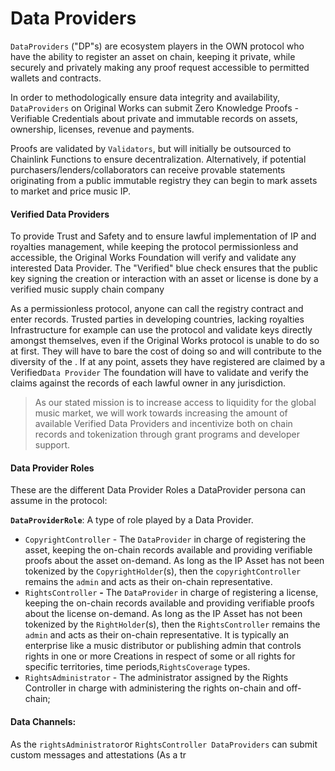 # Data Providers

`DataProviders` ("DP"s) are ecosystem players in the OWN protocol who have the ability to register an asset on chain, keeping it private, while securely and privately making any proof request accessible to permitted wallets and contracts.

In order to methodologically ensure data integrity and availability, `DataProviders` on Original Works can submit Zero Knowledge Proofs - Verifiable Credentials about private and immutable records on assets, ownership, licenses, revenue and payments.

Proofs are validated by `Validators`, but will initially be outsourced to Chainlink Functions to ensure decentralization. Alternatively, if potential purchasers/lenders/collaborators can receive provable statements originating from a public immutable registry they can begin to mark assets to market and price music IP.

#### Verified Data Providers <a href="#verified-data-providers" id="verified-data-providers"></a>

To provide Trust and Safety and to ensure lawful implementation of IP and royalties management, while keeping the protocol permissionless and accessible, the Original Works Foundation will verify and validate any interested Data Provider. The "Verified" blue check ensures that the public key signing the creation or interaction with an asset or license is done by a verified music supply chain company

As a permissionless protocol, anyone can call the registry contract and enter records. Trusted parties in developing countries, lacking royalties Infrastructure for example can use the protocol and validate keys directly amongst themselves, even if the Original Works protocol is unable to do so at first. They will have to bare the cost of doing so and will contribute to the diversity of the . If at any point, assets they have registered are claimed by a Verified`Data Provider` The foundation will have to validate and verify the claims against the records of each lawful owner in any jurisdiction.

> As our stated mission is to increase access to liquidity for the global music market, we will work towards increasing the amount of available Verified Data Providers and incentivize both on chain records and tokenization through grant programs and developer support.

#### Data Provider Roles <a href="#data-provider-roles" id="data-provider-roles"></a>

These are the different Data Provider Roles a DataProvider persona can assume in the protocol:

**`DataProviderRole`**: A type of role played by a Data Provider.

* `CopyrightController` - The `DataProvider` in charge of registering the asset, keeping the on-chain records available and providing verifiable proofs about the asset on-demand. As long as the IP Asset has not been tokenized by the `CopyrightHolder`(s), then the `copyrightController` remains the `admin` and acts as their on-chain representative.
* `RightsController` **-** The `DataProvider` in charge of registering a license, keeping the on-chain records available and providing verifiable proofs about the license on-demand. As long as the IP Asset has not been tokenized by the `RightHolder`(s), then the `RightsController` remains the `admin` and acts as their on-chain representative. It is typically an enterprise like a music distributor or publishing admin that controls rights in one or more Creations in respect of some or all rights for specific territories, time periods,`RightsCoverage` types.
* `RightsAdministrator` - The administrator assigned by the Rights Controller in charge with administering the rights on-chain and off-chain;

#### Data Channels: <a href="#data-channels" id="data-channels"></a>

As the `rightsAdministrator`or `RightsController DataProviders` can submit custom messages and attestations (As a tr
